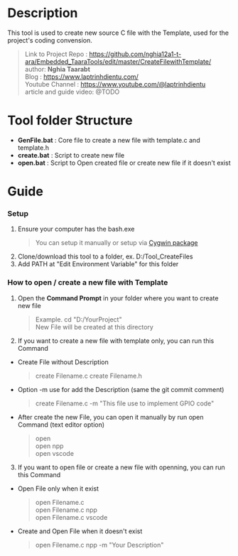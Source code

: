 # Description
This tool is used to create new source C file with the Template, used for the project's coding convension.
> Link to Project Repo : https://github.com/nghia12a1-t-ara/Embedded_TaaraTools/edit/master/CreateFilewithTemplate/ \
> author: **Nghia Taarabt** \
> Blog : https://www.laptrinhdientu.com/ \
> Youtube Channel : https://www.youtube.com/@laptrinhdientu \
> article and guide video: @TODO

# Tool folder Structure
- **GenFile.bat** : Core file to create a new file with template.c and template.h
- **create.bat**  : Script to create new file
- **open.bat**    : Script to Open created file or create new file if it doesn't exist

# Guide
### Setup
1. Ensure your computer has the bash.exe
	> You can setup it manually or setup via [Cygwin package](https://www.laptrinhdientu.com/2024/09/cygwin-gcc-gdb-setup.html)
1. Clone/download this tool to a folder, ex. D:/Tool_CreateFiles
2. Add PATH at "Edit Environment Variable" for this folder

### How to open / create a new file with Template
1. Open the **Command Prompt** in your folder where you want to create new file
	> Example. cd "D:/YourProject" \
	> New File will be created at this directory
2. If you want to create a new file with template only, you can run this Command
- Create File without Description
	> create Filename.c
	> create Filename.h
- Option -m use for add the Description (same the git commit comment)
	> create Filename.c -m "This file use to implement GPIO code"
- After create the new File, you can open it manually by run open Command (text editor option)
	> open \
	> open npp \
	> open vscode
3. If you want to open file or create a new file with openning, you can run this Command
- Open File only when it exist
	> open Filename.c \
	> open Filename.c npp \
	> open Filename.c vscode
- Create and Open File when it doesn't exist
	> open Filename.c npp -m "Your Description"
